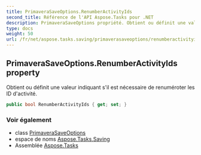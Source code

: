 ```yaml
---
title: PrimaveraSaveOptions.RenumberActivityIds
second_title: Référence de l'API Aspose.Tasks pour .NET
description: PrimaveraSaveOptions propriété. Obtient ou définit une valeur indiquant sil est nécessaire de renuméroter les ID dactivité.
type: docs
weight: 50
url: /fr/net/aspose.tasks.saving/primaverasaveoptions/renumberactivityids/
---
```

## PrimaveraSaveOptions.RenumberActivityIds property

Obtient ou définit une valeur indiquant s'il est nécessaire de renuméroter les ID d'activité.

```csharp
public bool RenumberActivityIds { get; set; }
```

### Voir également

* class [PrimaveraSaveOptions](../)
* espace de noms [Aspose.Tasks.Saving](../../primaverasaveoptions/)
* Assemblée [Aspose.Tasks](../../../)


